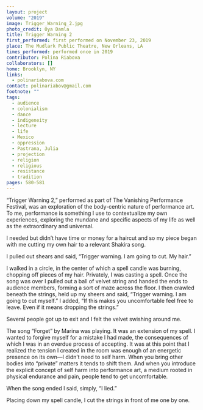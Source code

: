 ```yaml
---
layout: project
volume: "2019"
image: Trigger_Warning_2.jpg
photo_credit: Oya Damla
title: Trigger Warning 2
first_performed: first performed on November 23, 2019
place: The Mudlark Public Theatre, New Orleans, LA
times_performed: performed once in 2019
contributor: Polina Riabova
collaborators: []
home: Brooklyn, NY
links:
  - polinariabova.com
contact: polinariabov@gmail.com
footnote: ""
tags:
  - audience
  - colonialism
  - dance
  - indigeneity
  - lecture
  - life
  - Mexico
  - oppression
  - Pastrana, Julia
  - projection
  - religion
  - religious
  - resistance
  - tradition
pages: 580-581
---
```


“Trigger Warning 2,” performed as part of The Vanishing Performance Festival, was an exploration of the body-centric nature of performance art. To me, performance is something I use to contextualize my own experiences, exploring the mundane and specific aspects of my life as well as the extraordinary and universal.

I needed but didn’t have time or money for a haircut and so my piece began with me cutting my own hair to a relevant Shakira song.

I pulled out shears and said, “Trigger warning. I am going to cut. My hair.”

I walked in a circle, in the center of which a spell candle was burning, chopping off pieces of my hair. Privately, I was casting a spell. Once the song was over I pulled out a ball of velvet string and handed the ends to audience members, forming a sort of maze across the floor. I then crawled beneath the strings, held up my sheers and said, “Trigger warning. I am going to cut myself.” I added, “If this makes you uncomfortable feel free to leave. Even if it means dropping the strings.”

Several people got up to exit and I felt the velvet swishing around me.

The song “Forget” by Marina was playing. It was an extension of my spell. I wanted to forgive myself for a mistake I had made, the consequences of which I was in an overdue process of accepting. It was at this point that I realized the tension I created in the room was enough of an energetic presence on its own—I didn’t need to self harm. When you bring other bodies into “private” matters it tends to shift them. And when you introduce the explicit concept of self harm into performance art, a medium rooted in physical endurance and pain, people tend to get uncomfortable.

When the song ended I said, simply, “I lied.”

Placing down my spell candle, I cut the strings in front of me one by one.
